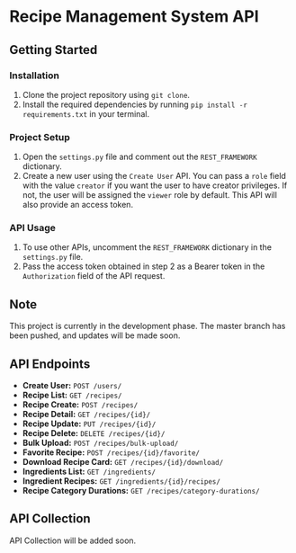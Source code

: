 # Recipe Management System API

## Getting Started

### Installation

1. Clone the project repository using `git clone`.
2. Install the required dependencies by running `pip install -r requirements.txt` in your terminal.

### Project Setup

1. Open the `settings.py` file and comment out the `REST_FRAMEWORK` dictionary.
2. Create a new user using the `Create User` API. You can pass a `role` field with the value `creator` if you want the user to have creator privileges. If not, the user will be assigned the `viewer` role by default. This API will also provide an access token.

### API Usage

1. To use other APIs, uncomment the `REST_FRAMEWORK` dictionary in the `settings.py` file.
2. Pass the access token obtained in step 2 as a Bearer token in the `Authorization` field of the API request.

## Note

This project is currently in the development phase. The master branch has been pushed, and updates will be made soon.

## API Endpoints

- **Create User:** `POST /users/`
- **Recipe List:** `GET /recipes/`
- **Recipe Create:** `POST /recipes/`
- **Recipe Detail:** `GET /recipes/{id}/`
- **Recipe Update:** `PUT /recipes/{id}/`
- **Recipe Delete:** `DELETE /recipes/{id}/`
- **Bulk Upload:** `POST /recipes/bulk-upload/`
- **Favorite Recipe:** `POST /recipes/{id}/favorite/`
- **Download Recipe Card:** `GET /recipes/{id}/download/`
- **Ingredients List:** `GET /ingredients/`
- **Ingredient Recipes:** `GET /ingredients/{id}/recipes/`
- **Recipe Category Durations:** `GET /recipes/category-durations/`

## API Collection

API Collection will be added soon.

